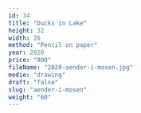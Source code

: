 ```yaml
---
id: 34
title: "Ducks in Lake"
height: 32
width: 26
method: "Pencil on paper"
year: 2020
price: "900"
fileName: "2020-aender-i-mosen.jpg"
medie: "drawing"
draft: "false"
slug: "aender-i-mosen"
weight: "60"
---
```

